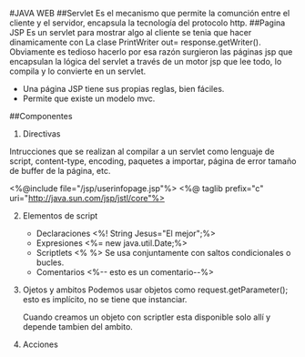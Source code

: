 #JAVA WEB
##Servlet
Es el mecanismo que permite la comunción entre el cliente y el servidor, encapsula la tecnología del protocolo http.
##Pagina JSP
Es un servlet para mostrar algo al cliente se tenia que hacer dinamicamente con La clase PrintWriter out= response.getWriter(). Obviamente es tedioso hacerlo por esa razón surgieron las páginas jsp que encapsulan la lógica del servlet a través de un motor jsp que lee todo, lo compila y lo convierte en un servlet.
* Una página JSP tiene sus propias reglas, bien fáciles.
* Permite que existe un modelo mvc.

##Componentes
1. Directivas

Intrucciones que se realizan al compilar a un servlet como  lenguaje de script, content-type, encoding, paquetes a importar, página de error tamaño de buffer de la página, etc.

<%@include file="/jsp/userinfopage.jsp"%>
<%@ taglib prefix="c" uri="http://java.sun.com/jsp/jstl/core"%>

2. Elementos de script

	- Declaraciones <%! String Jesus="El mejor";%>
	- Expresiones <%= new java.util.Date;%>
	- Scriptlets <% %> 
		Se usa conjuntamente con saltos condicionales o bucles.
	- Comentarios <%-- esto es un comentario--%>

3. Ojetos y ambitos
	Podemos usar objetos como request.getParameter(); esto es implícito, no se tiene que instanciar.

	Cuando creamos un objeto con scriptler esta disponible solo allí y depende tambien del ambito.

4. Acciones
